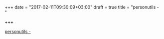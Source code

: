 +++
date = "2017-02-11T09:30:09+03:00"
draft = true
title = "personutils -  "

+++

<p><a href="https://t.co/I1kCV72HSS">personutils -  </a></p>
